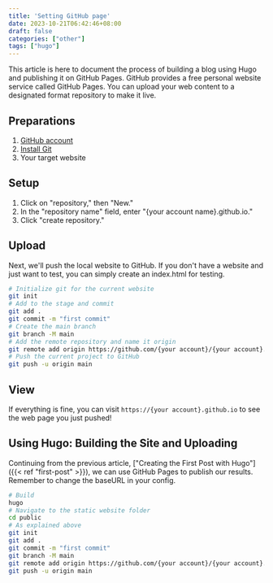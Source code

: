 ```yaml
---
title: 'Setting GitHub page'
date: 2023-10-21T06:42:46+08:00
draft: false
categories: ["other"]
tags: ["hugo"]
---
```


This article is here to document the process of building a blog using Hugo and publishing it on GitHub Pages.
GitHub provides a free personal website service called GitHub Pages. You can upload your web content to a designated format repository to make it live.

## Preparations
1. [GitHub account](https://github.com/signup)
2. [Install Git](https://git-scm.com/book/en/v2/Getting-Started-Installing-Git)
3. Your target website

## Setup
1. Click on "repository," then "New."
2. In the "repository name" field, enter "{your account name}.github.io."
3. Click "create repository."

## Upload
Next, we'll push the local website to GitHub. If you don't have a website and just want to test, you can simply create an index.html for testing.

```bash
# Initialize git for the current website
git init
# Add to the stage and commit
git add .
git commit -m "first commit"
# Create the main branch
git branch -M main
# Add the remote repository and name it origin
git remote add origin https://github.com/{your account}/{your account}.github.io.git
# Push the current project to GitHub
git push -u origin main
```
## View
If everything is fine, you can visit `https://{your account}.github.io` to see the web page you just pushed!

## Using Hugo: Building the Site and Uploading
Continuing from the previous article, ["Creating the First Post with Hugo"]({{< ref "first-post" >}}), we can use GitHub Pages to publish our results. Remember to change the baseURL in your config.

```bash
# Build
hugo
# Navigate to the static website folder
cd public
# As explained above
git init
git add .
git commit -m "first commit"
git branch -M main
git remote add origin https://github.com/{your account}/{your account}.github.io.git
git push -u origin main
```